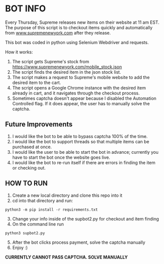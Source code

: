 # BOT INFO
Every Thursday, Supreme releases new items on their website at 11 am EST.
The purpose of this script is to checkout items quickly and automatically from www.supremenewyork.com after they release.

This bot was coded in python using Selenium Webdriver and requests.

How it works:
  1) The script gets Supreme's stock from https://www.supremenewyork.com/mobile_stock.json
  2) The script finds the desired item in the json stock list.
  3) The script makes a request to Supreme's mobile website to add the desired item to the cart.
  4) The script opens a Google Chrome instance with the desired item already in cart, and it navigates through the checkout process.
  5) Sometimes captcha doesn't appear because I disabled the Automation Controlled flag. If it does appear, the user has to manually solve the captcha.

## Future Improvements
1) I would like the bot to be able to bypass captcha 100% of the time.
2) I would like the bot to support threads so that multiple items can be purchased at once.
3) I would like the user to be able to start the bot in advance; currently you have to start the bot once the website goes live.
4) I would like the bot to re-run itself if there are errors in finding the item or checking out.


## HOW TO RUN
1) Create a new local directory and clone this repo into it
2) cd into that directory and run:
```
python3 -m pip install -r requirements.txt
```
3) Change your info inside of the supbot2.py for checkout and item finding
4) On the command line run
```
python3 supbot2.py
```
5) After the bot clicks process payment, solve the captcha manually
6) Enjoy :)

**CURRENTLY CANNOT PASS CAPTCHA. SOLVE MANUALLY**
